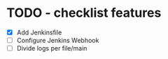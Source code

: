 # TODO - checklist features

- [x] Add Jenkinsfile
- [ ] Configure Jenkins Webhook
- [ ] Divide logs per file/main

